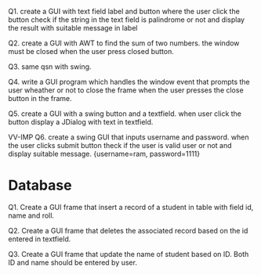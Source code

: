 Q1. create a GUI with text field label and button where the user click the button
    check if the string in the text field is palindrome or not and display the result with suitable message in label

Q2. create a GUI with AWT to find the sum of two numbers. the window must be closed when the user press closed button.

Q3. same qsn with swing.

Q4. write a GUI program which handles the window event that prompts the user wheather or not to close the frame when the user presses the close button in the frame.



Q5. create a GUI with a swing button and a textfield. when user click the button display a JDialog with text in textfield.

VV-IMP
Q6. create a swing GUI that inputs username and password. when the user clicks submit button theck if the user is valid user or not and display suitable message. {username=ram, password=1111}



# Database

Q1. Create a GUI frame that insert a record of a student in table with field id, name and roll.


Q2. Create a GUI frame that deletes the associated record based on the id entered in textfield.


Q3. Create a GUI frame that update the name of student based on ID. Both ID and name should be entered by user.